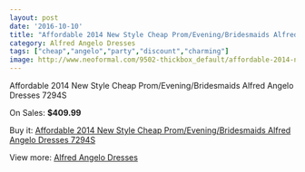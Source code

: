 ```yaml
---
layout: post
date: '2016-10-10'
title: "Affordable 2014 New Style Cheap Prom/Evening/Bridesmaids Alfred Angelo Dresses 7294S"
category: Alfred Angelo Dresses
tags: ["cheap","angelo","party","discount","charming"]
image: http://www.neoformal.com/9502-thickbox_default/affordable-2014-new-style-cheap-prom-evening-bridesmaids-alfred-angelo-dresses-7294s.jpg
---
```

Affordable 2014 New Style Cheap Prom/Evening/Bridesmaids Alfred Angelo Dresses 7294S

On Sales: **$409.99**
<a href="https://www.neoformal.com/en/alfred-angelo-dresses-2014/3290-affordable-2014-new-style-cheap-prom-evening-bridesmaids-alfred-angelo-dresses-7294s.html"><amp-img layout="responsive" width="600" height="600" src="//www.neoformal.com/9502-thickbox_default/affordable-2014-new-style-cheap-prom-evening-bridesmaids-alfred-angelo-dresses-7294s.jpg" alt="Affordable 2014 New Style Cheap Prom/Evening/Bridesmaids Alfred Angelo Dresses 7294S 0" /></a>

Buy it: [Affordable 2014 New Style Cheap Prom/Evening/Bridesmaids Alfred Angelo Dresses 7294S](https://www.neoformal.com/en/alfred-angelo-dresses-2014/3290-affordable-2014-new-style-cheap-prom-evening-bridesmaids-alfred-angelo-dresses-7294s.html "Affordable 2014 New Style Cheap Prom/Evening/Bridesmaids Alfred Angelo Dresses 7294S")

View more: [Alfred Angelo Dresses](https://www.neoformal.com/en/36-alfred-angelo-dresses-2014 "Alfred Angelo Dresses")